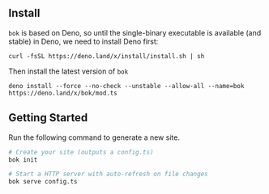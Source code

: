 ## Install

`bok` is based on Deno, so until the single-binary executable is available (and
stable) in Deno, we need to install Deno first:

```
curl -fsSL https://deno.land/x/install/install.sh | sh
```

Then install the latest version of `bok`

```
deno install --force --no-check --unstable --allow-all --name=bok https://deno.land/x/bok/mod.ts
```

## Getting Started

Run the following command to generate a new site.

```sh
# Create your site (outputs a config.ts)
bok init

# Start a HTTP server with auto-refresh on file changes
bok serve config.ts
```
